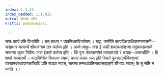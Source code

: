 ```yaml
---
index: 1.1.32
index_padded: 1.1.032
sutra: विभाषा जसि
vritti: padamanjari

---
```

जसः कार्य प्रति विभाषेति । तत् कथम् ? व्यवस्थितविभाषेयम् । यद्वा, जसीति कार्यापेक्षयाधिकरणसप्तमी--जसाधारं यत्कार्यं शीभावाख्यं तत्र कर्तव्य इति । अन्ये त्वाहुः- जस ई जसी शब्दरूपापेक्षया नपुंसकह्रस्वत्वे सप्तम्या लुका निर्देशः-जस ईकारे कर्तव्य इति । किं पुनः कारकणमेवं व्याख्यायते ? तत्राह--अकज्हीति । हि शब्दो यस्मादर्थे । यद्यविशेषेण विकल्पः स्यात्, कतर कतम अस् इति स्थिते कुत्साद्यर्थविवक्षायां यस्यामवस्थायामकज्विधिं प्रति सञ्ज्ञा स्यात्, ततश्च तन्मध्यपतितत्वात्तद्ग्रहणे शीभावः स्यात्; के तु सति न भवति ।।
